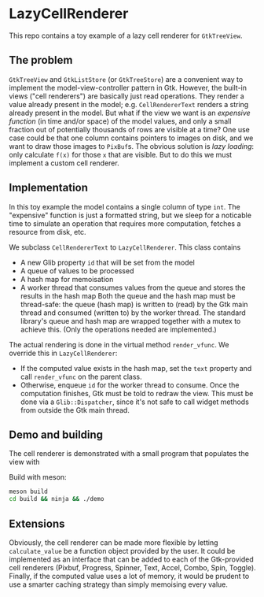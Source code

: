 # LazyCellRenderer

This repo contains a toy example of a lazy cell renderer for `GtkTreeView`.

## The problem

`GtkTreeView` and `GtkListStore` (or `GtkTreeStore`) are a convenient way to implement the model-view-controller pattern in Gtk.
However, the built-in views ("cell renderers") are basically just read operations.
They render a value already present in the model;
e.g. `CellRendererText` renders a string already present in the model.
But what if the view we want is an *expensive function* (in time and/or space) of the model values, and only a small fraction out of potentially thousands of rows are visible at a time?
One use case could be that one column contains pointers to images on disk, and we want to draw those images to `PixBuf`s.
The obvious solution is *lazy loading*:
only calculate `f(x)` for those `x` that are visible.
But to do this we must implement a custom cell renderer.

## Implementation

In this toy example the model contains a single column of type `int`.
The "expensive" function is just a formatted string, but we sleep for a noticable time to simulate an operation that requires more computation, fetches a resource from disk, etc.

We subclass `CellRendererText` to `LazyCellRenderer`.
This class contains
* A new Glib property `id` that will be set from the model
* A queue of values to be processed
* A hash map for memoisation
* A worker thread that consumes values from the queue and stores the results in the hash map
Both the queue and the hash map must be thread-safe: the queue (hash map) is written to (read) by the Gtk main thread and consumed (written to) by the worker thread.
The standard library's queue and hash map are wrapped together with a mutex to achieve this.
(Only the operations needed are implemented.)

The actual rendering is done in the virtual method `render_vfunc`.
We override this in `LazyCellRenderer`:
* If the computed value exists in the hash map, set the `text` property and call `render_vfunc` on the parent class.
* Otherwise, enqueue `id` for the worker thread to consume.
Once the computation finishes, Gtk must be told to redraw the view.
This must be done via a `Glib::Dispatcher`, since it's not safe to call widget methods from outside the Gtk main thread.

## Demo and building

The cell renderer is demonstrated with a small program that populates the view with 

Build with meson:
```sh
meson build
cd build && ninja && ./demo
```

## Extensions

Obviously, the cell renderer can be made more flexible by letting `calculate_value` be a function object provided by the user.
It could be implemented as an interface that can be added to each of the Gtk-provided cell renderers (Pixbuf, Progress, Spinner, Text, Accel, Combo, Spin, Toggle).
Finally, if the computed value uses a lot of memory, it would be prudent to use a smarter caching strategy than simply memoising every value.
